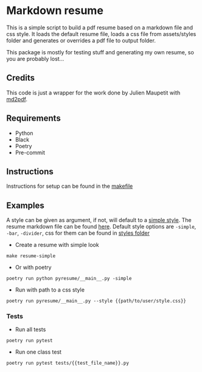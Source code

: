 # Markdown resume

This is a simple script to build a pdf resume based on a markdown file and css style.
It loads the default resume file, loads a css file from assets/styles folder and generates or overrides a pdf file to
output folder.

This package is mostly for testing stuff and generating my own resume, so you are probably lost...

## Credits

This code is just a wrapper for the work done by Julien Maupetit with [md2pdf](https://github.com/jmaupetit/md2pdf).

## Requirements

- Python
- Black
- Poetry
- Pre-commit

## Instructions

Instructions for setup can be found in the [makefile](./makefile)

## Examples

A style can be given as argument, if not, will default to a [simple style](pyresume/assets/styles/simple-style.css).
The resume markdown file can be found [here](pyresume/assets/resume.md).
Default style options are `-simple`, `-bar`, `-divider`, css for them can be found in [styles folder](pyresume/assets/styles/)

- Create a resume with simple look

```shell
make resume-simple
```

- Or with poetry

```shell
poetry run python pyresume/__main__.py -simple
```

- Run with path to a css style

```shell
poetry run pyresume/__main__.py --style {{path/to/user/style.css}}
```

### Tests

- Run all tests

```shell
poetry run pytest
```

- Run one class test

```shell
poetry run pytest tests/{{test_file_name}}.py
```
